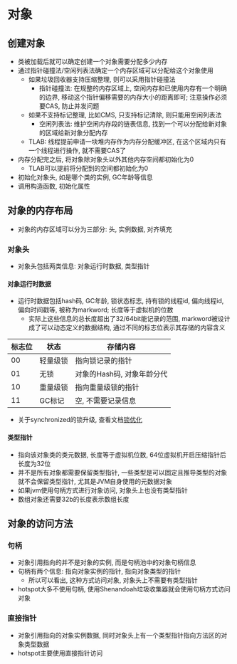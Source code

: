 # 对象

## 创建对象

* 类被加载后就可以确定创建一个对象需要分配多少内存
* 通过指针碰撞法/空闲列表法确定一个内存区域可以分配给这个对象使用
  * 如果垃圾回收器支持压缩整理, 则可以采用指针碰撞法
    * 指针碰撞法: 在规整的内存区域上, 空闲内存和已使用内存有一个明确的边界, 移动这个指针偏移需要的内存大小的距离即可; 注意操作必须要CAS, 防止并发问题
  * 如果不支持标记整理, 比如CMS, 只支持标记清除, 则只能用空闲列表法
    * 空闲列表法: 维护空闲内存段的链表信息, 找到一个可以分配给新对象的区域给新对象分配内存
  * TLAB: 线程提前申请一块堆内存作为内存分配缓冲区, 在这个区域内只有一个线程进行操作, 就不需要CAS了
* 内存分配完之后, 将对象除对象头以外其他内存空间都初始化为0
  * TLAB可以提前将分配到的空间都初始化为0
* 初始化对象头, 如是哪个类的实例, GC年龄等信息
* 调用构造函数, 初始化属性

## 对象的内存布局

* 对象的内存区域可以分为三部分: 头, 实例数据, 对齐填充

### 对象头

* 对象头包括两类信息: 对象运行时数据, 类型指针

#### 对象运行时数据

* 运行时数据包括hash码, GC年龄, 锁状态标志, 持有锁的线程id, 偏向线程id, 偏向时间戳等, 被称为markword; 长度等于虚拟机的位数
  * 实际上这些信息的总长度超出了32/64bit能记录的范围, markword被设计成了可以动态定义的数据结构, 通过不同的标志位表示其存储的内容含义

| 标志位 | 状态     | 存储内容                   |
| ------ | -------- | -------------------------- |
| 00     | 轻量级锁 | 指向锁记录的指针           |
| 01     | 无锁     | 对象的Hash码, 对象年龄分代 |
| 10     | 重量级锁 | 指向重量级锁的指针         |
| 11     | GC标记   | 空, 不需要记录信息         |

* 关于synchronized的锁升级, 查看文档[锁优化]()

#### 类型指针

* 指向该对象类的类元数据, 长度等于虚拟机位数, 64位虚拟机开启压缩指针后长度为32位
* 并不是所有对象都需要保留类型指针, 一些类型是可以固定且推导类型的对象就不会保留类型指针, 尤其是JVM自身使用的元数据对象
* 如果jvm使用句柄方式进行对象访问, 对象头上也没有类型指针
* 数组对象还需要32b的长度表示数组长度

## 对象的访问方法


### 句柄

* 对象引用指向的并不是对象的实例, 而是句柄池中的对象句柄信息
* 句柄有两个信息: 指向对象实例的指针, 指向对象类型的指针
  * 所以可以看出, 这种方式访问对象, 对象头上不需要有类型指针
* hotspot大多不使用句柄, 使用Shenandoah垃圾收集器就会使用句柄方式访问对象

### 直接指针

* 对象引用指向的对象实例数据, 同时对象头上有一个类型指针指向方法区的对象类型数据
* hotspot主要使用直接指针访问


